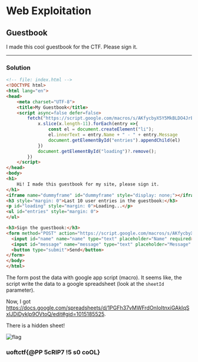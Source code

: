 # Web Exploitation

## Guestbook
<!-- Spreadsheet, Macro, Sheet, sheetId -->

I made this cool guestbook for the CTF. Please sign it.

---

### Solution

```html
<!-- file: index.html -->
<!DOCTYPE html>
<html lang="en">
<head>
    <meta charset="UTF-8">
    <title>My Guestbook</title>
    <script async=false defer=false>
        fetch("https://script.google.com/macros/s/AKfycbyX5Y5MkBLDO4JrB67pTTx7A6JI_ajT-3aBXC1UvnurQjbLYmDJjUfPTne-cyGsKxY8/exec?sheetId=1PGFh37vMWFrdOnIoItnxiGAkIqSxlJDiDyklp9OVtoQ").then(x=>x.json()).then(x=>{
            x.slice(x.length-11).forEach(entry =>{
                const el = document.createElement("li");
                el.innerText = entry.Name + " - " + entry.Message
                document.getElementById("entries").appendChild(el)
            })
            document.getElementById("loading")?.remove();
        })
    </script>
</head>
<body>
<h1>
    Hi! I made this guestbook for my site, please sign it.
</h1>
<iframe name="dummyframe" id="dummyframe" style="display: none;"></iframe>
<h3 style="margin: 0">Last 10 user entries in the guestbook:</h3>
<p id="loading" style="margin: 0">Loading...</p>
<ul id="entries" style="margin: 0">
</ul>

<h3>Sign the guestbook:</h3>
<form method="POST" action="https://script.google.com/macros/s/AKfycbyX5Y5MkBLDO4JrB67pTTx7A6JI_ajT-3aBXC1UvnurQjbLYmDJjUfPTne-cyGsKxY8/exec?sheetId=1PGFh37vMWFrdOnIoItnxiGAkIqSxlJDiDyklp9OVtoQ">
  <input id="name" name="name" type="text" placeholder="Name" required>
  <input id="message" name="message" type="text" placeholder="Message" required>
  <button type="submit">Send</button>
</form>
</body>
</html>
```

The form post the data with google app script (macro). It seems like, the script write the data to a google spreadsheet (look at the `sheetId` parameter). 

Now, I got
https://docs.google.com/spreadsheets/d/1PGFh37vMWFrdOnIoItnxiGAkIqSxlJDiDyklp9OVtoQ/edit#gid=1015185525.

There is a hidden sheet!

![flag](https://media.discordapp.net/attachments/758115188796162088/1196950098639327305/image.png?ex=65b97da5&is=65a708a5&hm=66ed0afa707572fa40446ec4598b8c10341e414d64e6975f38ee304a936ba531&=&format=webp&quality=lossless&width=550&height=1056)


### uoftctf{@PP 5cRIP7 !5 s0 coOL}